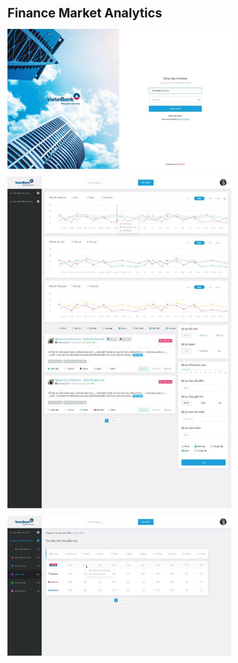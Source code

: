# Finance Market Analytics

![login](./docs/design/login.jpg)

![login](./docs/design/dashboard.jpg)

![login](./docs/design/finance.jpg)